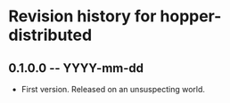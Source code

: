 # Revision history for hopper-distributed

## 0.1.0.0 -- YYYY-mm-dd

* First version. Released on an unsuspecting world.
